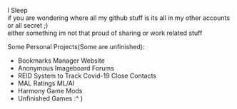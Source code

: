 I Sleep<br>
if you are wondering where all my github stuff is
its all in my other accounts or all secret ;) 
<br>
either something im not that proud of sharing or work related stuff

Some Personal Projects(Some are unfinished):
- Bookmarks Manager Website
- Anonymous Imageboard Forums
- REID System to Track Covid-19 Close Contacts
- MAL Ratings ML/AI 
- Harmony Game Mods
- Unfinished Games :^ )
